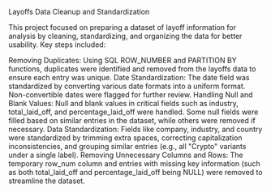 Layoffs Data Cleanup and Standardization

This project focused on preparing a dataset of layoff information for analysis by cleaning, standardizing, and organizing the data for better usability. Key steps included:

Removing Duplicates: Using SQL ROW_NUMBER and PARTITION BY functions, duplicates were identified and removed from the layoffs data to ensure each entry was unique.
Date Standardization: The date field was standardized by converting various date formats into a uniform format. Non-convertible dates were flagged for further review.
Handling Null and Blank Values: Null and blank values in critical fields such as industry, total_laid_off, and percentage_laid_off were handled. Some null fields were filled based on similar entries in the dataset, while others were removed if necessary.
Data Standardization: Fields like company, industry, and country were standardized by trimming extra spaces, correcting capitalization inconsistencies, and grouping similar entries (e.g., all "Crypto" variants under a single label).
Removing Unnecessary Columns and Rows: The temporary row_num column and entries with missing key information (such as both total_laid_off and percentage_laid_off being NULL) were removed to streamline the dataset.

